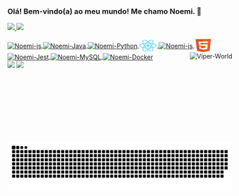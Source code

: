 ### Olá! Bem-vindo(a) ao meu mundo! Me chamo Noemi. 🌱

<div >
  <a href="https://github.com/noemiscarlet">
  <img height="180em" src="https://github-readme-stats.vercel.app/api?username=noemiscarlet&show_icons=true&theme=shadow_green&include_all_commits=true&count_private=true"/>
  <img height="180em" src="https://github-readme-stats.vercel.app/api/top-langs/?username=noemiscarlet&layout=compact&langs_count=16&theme=shadow_green"/>
</div>

<div style="display: inline_block"><br>
  <img align="center" alt="Noemi-js" height="30" width="40" src="https://cdn.jsdelivr.net/gh/devicons/devicon/icons/nodejs/nodejs-original.svg">
  <img align="center" alt="Noemi-Java" height="30" width="40" src="https://cdn.jsdelivr.net/gh/devicons/devicon/icons/java/java-original.svg">
  <img align="center" alt="Noemi-Python" height="30" width="40" src="https://cdn.jsdelivr.net/gh/devicons/devicon/icons/python/python-original.svg">
  <img align="center" alt="Noemi-React" height="30" width="40" src="https://raw.githubusercontent.com/devicons/devicon/master/icons/react/react-original.svg">
  <img align="center" alt="Noemi-js" height="30" width="40" src="https://cdn.jsdelivr.net/gh/devicons/devicon/icons/typescript/typescript-original.svg">
  <img align="center" alt="Noemi-HTML" height="30" width="40" src="https://raw.githubusercontent.com/devicons/devicon/master/icons/html5/html5-original.svg">
  <img align="center" alt="Noemi-Jest" height="30" width="40" src="https://cdn.jsdelivr.net/gh/devicons/devicon/icons/jest/jest-plain.svg">
  <img align="center" alt="Noemi-MySQL" height="30" width="40" src="https://cdn.jsdelivr.net/gh/devicons/devicon/icons/mysql/mysql-original.svg">
  <img align="center" alt="Noemi-Docker" height="45" width="40" src="https://cdn.jsdelivr.net/gh/devicons/devicon/icons/docker/docker-original.svg">
  <img align="right" alt="Viper-World" height="200" src="https://cdnb.artstation.com/p/assets/images/images/044/596/621/original/gabriel-brandao-alves-gif.gif?1640552929">
</div>

<div>
  <a href="www.linkedin.com/in/emi-souza" target="_blank"><img src="https://img.shields.io/badge/-LinkedIn-%230077B5?style=for-the-badge&logo=linkedin&logoColor=white" target="_blank"></a>
  <a href = "mailto:noemigiseleee@gmail.com"><img src="https://img.shields.io/badge/-Gmail-%23333?style=for-the-badge&logo=gmail&logoColor=white" target="_blank"></a>
<div/> 

![Snake animation](https://github.com/noemiscarlet/noemiscarlet/blob/output/github-contribution-grid-snake.svg)
